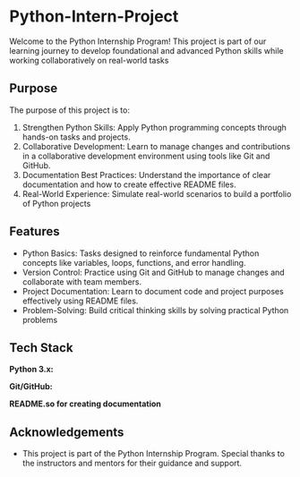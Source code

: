 
# Python-Intern-Project

Welcome to the Python Internship Program! This project is part of our learning journey to develop foundational and advanced Python skills while working collaboratively on real-world tasks


## Purpose

The purpose of this project is to:

1. Strengthen Python Skills: Apply Python programming concepts through hands-on tasks and projects.
2. Collaborative Development: Learn to manage changes and contributions in a collaborative development environment using tools like Git and GitHub.
3. Documentation Best Practices: Understand the importance of clear documentation and how to create effective README files.
4. Real-World Experience: Simulate real-world scenarios to build a portfolio of Python projects


## Features

- Python Basics: Tasks designed to reinforce fundamental Python concepts like variables, loops, functions, and error handling.
- Version Control: Practice using Git and GitHub to manage changes and collaborate with team members.
- Project Documentation: Learn to document code and project purposes effectively using README files.
- Problem-Solving: Build critical thinking skills by solving practical Python problems



## Tech Stack

**Python 3.x:** 

**Git/GitHub:** 

**README.so for creating documentation** 


## Acknowledgements

- This project is part of the Python Internship Program. Special thanks to the instructors and mentors for their guidance and support.